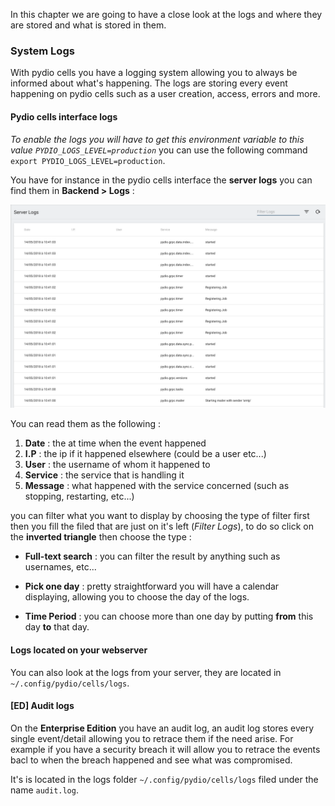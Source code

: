 In this chapter we are going to have a close look at the logs and where they are stored and what is stored in them.

### System Logs

With pydio cells you have a logging system allowing you to always be informed about what's happening. The logs are storing every event happening on pydio cells such as a user creation, access, errors and more.

#### Pydio cells interface logs

*To enable the logs you will have to get this environment variable to this value
`PYDIO_LOGS_LEVEL=production`*
you can use the following command `export PYDIO_LOGS_LEVEL=production`.



You have for instance in the pydio cells interface the **server logs** you can find them in **Backend > Logs** :

![server logs](/images/2_getting_started/server_logs.png)

You can read them as the following :
1. **Date** : the at time when the event happened
2. **I.P** : the ip if it happened elsewhere (could be a user etc...)
3. **User** : the username of whom it happened to
4. **Service** : the service that is handling it
5. **Message** : what happened with the service concerned (such as stopping, restarting, etc...)


you can filter what you want to display by choosing the type of filter first then you fill the filed that are just on it's left (*Filter Logs*), to do so click on the **inverted triangle** then choose the type :

* **Full-text search** : you can filter the result by anything such as usernames, etc...

* **Pick one day** : pretty straightforward you will have a calendar displaying, allowing you to choose the day of the logs.

* **Time Period** : you can choose more than one day by putting **from** this day **to** that day.

#### Logs located on your webserver

You can also look at the logs from your server, they are located in `~/.config/pydio/cells/logs`.

#### [ED] Audit logs

On the **Enterprise Edition** you have an audit log, an audit log stores every single event/detail allowing you to retrace them if the need arise.
For example if you have a security breach it will allow you to retrace the events bacl to when the breach happened and see what was compromised.

It's is located in the logs folder `~/.config/pydio/cells/logs` filed under the name `audit.log`.
